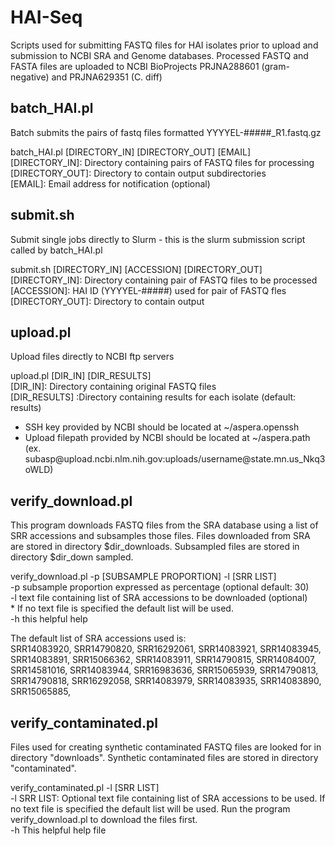 # HAI-Seq

Scripts used for submitting FASTQ files for HAI isolates prior to upload and submission to NCBI SRA and Genome databases.
Processed FASTQ and FASTA files are uploaded to NCBI BioProjects PRJNA288601 (gram-negative) and PRJNA629351 (C. diff)

## batch_HAI.pl
Batch submits the pairs of fastq files formatted YYYYEL-#####_R1.fastq.gz  

batch_HAI.pl [DIRECTORY_IN] [DIRECTORY_OUT] [EMAIL]  
[DIRECTORY_IN]: Directory containing pairs of FASTQ files for processing  
[DIRECTORY_OUT]: Directory to contain output subdirectories  
[EMAIL]: Email address for notification (optional)  



## submit.sh
Submit single jobs directly to Slurm - this is the slurm submission script 
called by batch_HAI.pl  

submit.sh [DIRECTORY_IN] [ACCESSION] [DIRECTORY_OUT]  
[DIRECTORY_IN]: Directory containing pair of FASTQ files to be processed  
[ACCESSION]: HAI ID (YYYYEL-#####) used for pair of FASTQ fles  
[DIRECTORY_OUT]: Directory to contain output  



## upload.pl
Upload files directly to NCBI ftp servers  

upload.pl [DIR_IN] [DIR_RESULTS]  
[DIR_IN]: Directory containing original FASTQ files  
[DIR_RESULTS] :Directory containing results for each isolate (default: results)  
* SSH key provided by NCBI should be located at ~/aspera.openssh  
* Upload filepath provided by NCBI should be located at ~/aspera.path  
	(ex. subasp\@upload.ncbi.nlm.nih.gov:uploads/username\@state.mn.us_Nkq3oWLD)  
  


## verify_download.pl
This program downloads FASTQ files from the SRA database using a list of SRR 
accessions and subsamples those files. Files downloaded from SRA are stored 
in directory $dir_downloads. Subsampled files are stored in directory $dir_down 
sampled.

verify_download.pl -p [SUBSAMPLE PROPORTION] -l [SRR LIST]  
-p subsample proportion expressed as percentage (optional default: 30)  
-l text file containing list of SRA accessions to be downloaded (optional)  
    * If no text file is specified the default list will be used.  
-h this helpful help  

The default list of SRA accessions used is:  
SRR14083920, 
SRR14790820, 
SRR16292061, 
SRR14083921, 
SRR14083945, 
SRR14083891, 
SRR15066362, 
SRR14083911, 
SRR14790815, 
SRR14084007, 
SRR14581016, 
SRR14083944, 
SRR16983636, 
SRR15065939, 
SRR14790813, 
SRR14790818, 
SRR16292058, 
SRR14083979, 
SRR14083935, 
SRR14083890, 
SRR15065885, 



## verify_contaminated.pl
Files used for creating synthetic contaminated FASTQ files are looked for 
in directory "downloads". Synthetic contaminated files are stored in 
directory "contaminated".

verify_contaminated.pl -l [SRR LIST]  
-l SRR LIST: Optional text file containing list of SRA accessions to be used. 
 If no text file is specified the default list will be used. Run the program 
 verify_download.pl to download the files first.  
-h This helpful help file  
